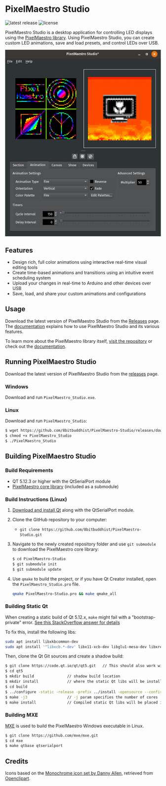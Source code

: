 # PixelMaestro Studio

![latest release](https://img.shields.io/github/release/8bitbuddhist/pixelmaestro-studio.svg) ![license](https://img.shields.io/github/license/8bitbuddhist/pixelmaestro-studio.svg)

PixelMaestro Studio is a desktop application for controlling LED displays using the [PixelMaestro library](https://github.com/8bitbuddhist/PixelMaestro). Using PixelMaestro Studio, you can create custom LED animations, save and load presets, and control LEDs over USB.

![screenshot](screenshot.png)

## Features

- Design rich, full color animations using interactive real-time visual editing tools
- Create time-based animations and transitions using an intuitive event scheduling system
- Upload your changes in real-time to Arduino and other devices over USB
- Save, load, and share your custom animations and configurations

## Usage

Download the latest version of PixelMaestro Studio from the [Releases](https://github.com/8bitbuddhist/PixelMaestro-Studio/releases) page. The [documentation](https://8bitbuddhist.github.io/PixelMaestro-Studio/) explains how to use PixelMaestro Studio and its various features.

To learn more about the PixelMaestro library itself, [visit the repository](https://github.com/8bitbuddhist/PixelMaestro/) or check out the [documentation](https://8bitbuddhist.github.io/PixelMaestro/).

## Running PixelMaestro Studio

Download the latest version of PixelMaestro Studio from the [releases](https://github.com/8bitbuddhist/PixelMaestro-Studio/releases/) page.

### Windows

Download and run `PixelMaestro_Studio.exe`.

### Linux

Download and run `PixelMaestro_Studio`:

```bash
$ wget https://github.com/8bitbuddhist/PixelMaestro-Studio/releases/download/{version tag}/PixelMaestro_Studio
$ chmod +x PixelMaestro_Studio
$ ./PixelMaestro_Studio
```

## Building PixelMaestro Studio

### Build Requirements
- QT 5.12.3 or higher with the QtSerialPort module
- [PixelMaestro core library](https://github.com/8bitbuddhist/PixelMaestro) (included as a submodule)

### Build Instructions (Linux)
1. [Download and install Qt](https://www.qt.io/download) along with the QtSerialPort module.
2. Clone the GitHub repository to your computer:
	
	- `git clone https://github.com/8bitbuddhist/PixelMaestro-Studio.git`
3. Navigate to the newly created repository folder and use `git submodule` to download the PixelMaestro core library:
	```bash
	$ cd PixelMaestro-Studio
	$ git submodule init
	$ git submodule update
	```
4. Use `qmake` to build the project, or if you have Qt Creator installed, open the `PixelMaestro_Studio.pro` file.
	```bash
	qmake PixelMaestro-Studio.pro && make qmake_all
	```

### Building Static Qt

When creating a static build of Qt 5.12.x, `make` might fail with a "bootstrap-private" error. [See this StackOverflow answer for details](https://forum.qt.io/topic/98501/static-compile-error-qt5-12-0-bootstrap-private/8)

To fix this, install the following libs:

```bash
sudo apt install libxkbcommon-dev
sudo apt install '^libxcb.*-dev' libx11-xcb-dev libglu1-mesa-dev libxrender-dev libxi-dev
```

Then, clone the Qt Git sources and create a shadow build:

```bash
$ git clone https://code.qt.io/qt/qt5.git   // This should also work with Qt sources downloaded from the installer
$ cd qt5
$ mkdir build               // shadow build location
$ mkdir install             // where the static Qt libs will be installed
$ cd build
$ ../configure -static -release -prefix ../install -opensource --confirm-license -skip webengine -nomake tests -nomake examples -nomake tools -system-xcb -recheck-all
$ make -j3                  // -j param specifies the number of cores
$ make install              // Compiled static Qt libs will be placed in the install dir
```

### Building MXE

[MXE](https://mxe.cc) is used to build the PixelMaestro Windows executable in Linux.

```bash
$ git clone https://github.com/mxe/mxe.git
$ cd mxe
$ make qtbase qtserialport
```

## Credits

Icons based on the [Monochrome icon set by Danny Allen](https://store.kde.org/p/1002558), retrieved from [Openclipart](https://openclipart.org/).
